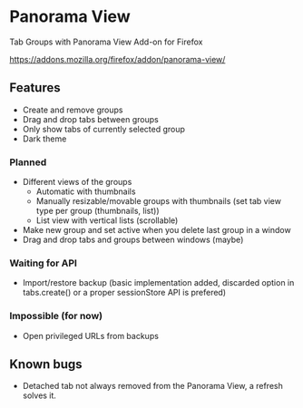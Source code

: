 # Panorama View
Tab Groups with Panorama View Add-on for Firefox

https://addons.mozilla.org/firefox/addon/panorama-view/

## Features
- Create and remove groups
- Drag and drop tabs between groups
- Only show tabs of currently selected group
- Dark theme

### Planned
- Different views of the groups
  - Automatic with thumbnails
  - Manually resizable/movable groups with thumbnails (set tab view type per group (thumbnails, list))
  - List view with vertical lists (scrollable)
- Make new group and set active when you delete last group in a window
- Drag and drop tabs and groups between windows (maybe)

### Waiting for API
- Import/restore backup (basic implementation added, discarded option in tabs.create() or a proper sessionStore API is prefered)

### Impossible (for now)
- Open privileged URLs from backups

## Known bugs
- Detached tab not always removed from the Panorama View, a refresh solves it.

